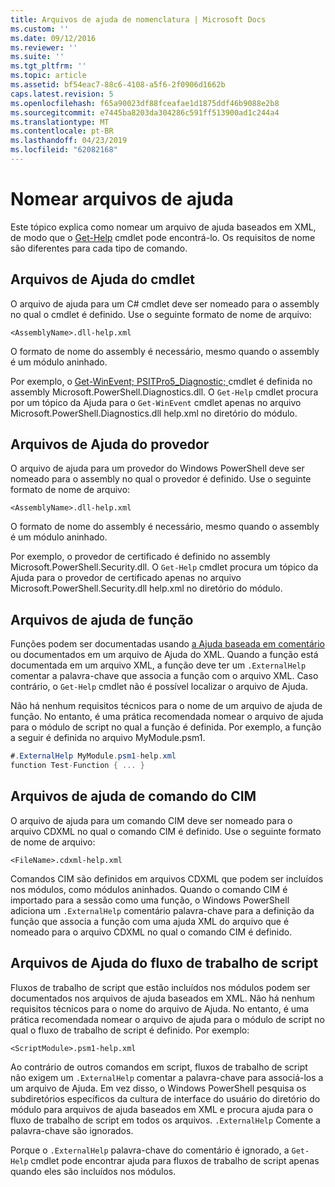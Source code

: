 ```yaml
---
title: Arquivos de ajuda de nomenclatura | Microsoft Docs
ms.custom: ''
ms.date: 09/12/2016
ms.reviewer: ''
ms.suite: ''
ms.tgt_pltfrm: ''
ms.topic: article
ms.assetid: bf54eac7-88c6-4108-a5f6-2f0906d1662b
caps.latest.revision: 5
ms.openlocfilehash: f65a90023df88fceafae1d1875ddf46b9088e2b8
ms.sourcegitcommit: e7445ba8203da304286c591ff513900ad1c244a4
ms.translationtype: MT
ms.contentlocale: pt-BR
ms.lasthandoff: 04/23/2019
ms.locfileid: "62082168"
---
```

# <a name="naming-help-files"></a>Nomear arquivos de ajuda

Este tópico explica como nomear um arquivo de ajuda baseados em XML, de modo que o [Get-Help](/powershell/module/Microsoft.PowerShell.Core/Get-Help) cmdlet pode encontrá-lo. Os requisitos de nome são diferentes para cada tipo de comando.

## <a name="cmdlet-help-files"></a>Arquivos de Ajuda do cmdlet

O arquivo de ajuda para um C# cmdlet deve ser nomeado para o assembly no qual o cmdlet é definido. Use o seguinte formato de nome de arquivo:

```
<AssemblyName>.dll-help.xml
```

O formato de nome do assembly é necessário, mesmo quando o assembly é um módulo aninhado.

Por exemplo, o [Get-WinEvent; PSITPro5_Diagnostic; ](/powershell/module/Microsoft.PowerShell.Diagnostics/Get-WinEvent) cmdlet é definida no assembly Microsoft.PowerShell.Diagnostics.dll. O `Get-Help` cmdlet procura por um tópico da Ajuda para o `Get-WinEvent` cmdlet apenas no arquivo Microsoft.PowerShell.Diagnostics.dll help.xml no diretório do módulo.

## <a name="provider-help-files"></a>Arquivos de Ajuda do provedor

O arquivo de ajuda para um provedor do Windows PowerShell deve ser nomeado para o assembly no qual o provedor é definido. Use o seguinte formato de nome de arquivo:

```
<AssemblyName>.dll-help.xml
```

O formato de nome do assembly é necessário, mesmo quando o assembly é um módulo aninhado.

Por exemplo, o provedor de certificado é definido no assembly Microsoft.PowerShell.Security.dll. O `Get-Help` cmdlet procura um tópico da Ajuda para o provedor de certificado apenas no arquivo Microsoft.PowerShell.Security.dll help.xml no diretório do módulo.

## <a name="function-help-files"></a>Arquivos de ajuda de função

Funções podem ser documentadas usando [a Ajuda baseada em comentário](/powershell/module/microsoft.powershell.core/about/about_comment_based_help) ou documentados em um arquivo de Ajuda do XML. Quando a função está documentada em um arquivo XML, a função deve ter um `.ExternalHelp` comentar a palavra-chave que associa a função com o arquivo XML. Caso contrário, o `Get-Help` cmdlet não é possível localizar o arquivo de Ajuda.

Não há nenhum requisitos técnicos para o nome de um arquivo de ajuda de função. No entanto, é uma prática recomendada nomear o arquivo de ajuda para o módulo de script no qual a função é definida. Por exemplo, a função a seguir é definida no arquivo MyModule.psm1.

```csharp
#.ExternalHelp MyModule.psm1-help.xml
function Test-Function { ... }
```

## <a name="cim-command-help-files"></a>Arquivos de ajuda de comando do CIM

O arquivo de ajuda para um comando CIM deve ser nomeado para o arquivo CDXML no qual o comando CIM é definido. Use o seguinte formato de nome de arquivo:

```
<FileName>.cdxml-help.xml
```

Comandos CIM são definidos em arquivos CDXML que podem ser incluídos nos módulos, como módulos aninhados. Quando o comando CIM é importado para a sessão como uma função, o Windows PowerShell adiciona um `.ExternalHelp` comentário palavra-chave para a definição da função que associa a função com uma ajuda XML do arquivo que é nomeado para o arquivo CDXML no qual o comando CIM é definido.

## <a name="script-workflow-help-files"></a>Arquivos de Ajuda do fluxo de trabalho de script

Fluxos de trabalho de script que estão incluídos nos módulos podem ser documentados nos arquivos de ajuda baseados em XML. Não há nenhum requisitos técnicos para o nome do arquivo de Ajuda. No entanto, é uma prática recomendada nomear o arquivo de ajuda para o módulo de script no qual o fluxo de trabalho de script é definido. Por exemplo:

```
<ScriptModule>.psm1-help.xml
```

Ao contrário de outros comandos em script, fluxos de trabalho de script não exigem um `.ExternalHelp` comentar a palavra-chave para associá-los a um arquivo de Ajuda. Em vez disso, o Windows PowerShell pesquisa os subdiretórios específicos da cultura de interface do usuário do diretório do módulo para arquivos de ajuda baseados em XML e procura ajuda para o fluxo de trabalho de script em todos os arquivos. `.ExternalHelp` Comente a palavra-chave são ignorados.

Porque o `.ExternalHelp` palavra-chave do comentário é ignorado, a `Get-Help` cmdlet pode encontrar ajuda para fluxos de trabalho de script apenas quando eles são incluídos nos módulos.